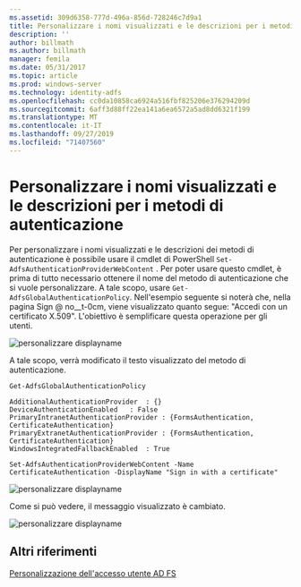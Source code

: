 ```yaml
---
ms.assetid: 309d6358-777d-496a-856d-728246c7d9a1
title: Personalizzare i nomi visualizzati e le descrizioni per i metodi di autenticazione
description: ''
author: billmath
ms.author: billmath
manager: femila
ms.date: 05/31/2017
ms.topic: article
ms.prod: windows-server
ms.technology: identity-adfs
ms.openlocfilehash: cc0da10858ca6924a516fbf825206e376294209d
ms.sourcegitcommit: 6aff3d88ff22ea141a6ea6572a5ad8dd6321f199
ms.translationtype: MT
ms.contentlocale: it-IT
ms.lasthandoff: 09/27/2019
ms.locfileid: "71407560"
---
```

# <a name="customize-the-display-names-and-descriptions-for-authentication-methods"></a>Personalizzare i nomi visualizzati e le descrizioni per i metodi di autenticazione 


Per personalizzare i nomi visualizzati e le descrizioni dei metodi di autenticazione è possibile usare il cmdlet di PowerShell `Set-AdfsAuthenticationProviderWebContent` .  Per poter usare questo cmdlet, è prima di tutto necessario ottenere il nome del metodo di autenticazione che si vuole personalizzare.  A tale scopo, usare `Get-AdfsGlobalAuthenticationPolicy`.  Nell'esempio seguente si noterà che, nella pagina Sign @ no__t-0cm, viene visualizzato quanto segue:  "Accedi con un certificato X.509".  L'obiettivo è semplificare questa operazione per gli utenti.  
  
![personalizzare displayname](media/AD-FS-user-sign-in-customization/ADFS_Customize_Update1.PNG)  
  
A tale scopo, verrà modificato il testo visualizzato del metodo di autenticazione.  
  
 
    Get-AdfsGlobalAuthenticationPolicy  
      
    AdditionalAuthenticationProvider  : {}  
    DeviceAuthenticationEnabled   : False  
    PrimaryIntranetAuthenticationProvider : {FormsAuthentication, CertificateAuthentication}  
    PrimaryExtranetAuthenticationProvider : {FormsAuthentication, CertificateAuthentication}  
    WindowsIntegratedFallbackEnabled  : True  
      
    Set-AdfsAuthenticationProviderWebContent -Name CertificateAuthentication -DisplayName "Sign in with a certificate"  
  
  
![personalizzare displayname](media/AD-FS-user-sign-in-customization/ADFS_Customize_Update2.PNG)  
  
Come si può vedere, il messaggio visualizzato è cambiato.  
  
![personalizzare displayname](media/AD-FS-user-sign-in-customization/ADFS_Customize_Update3.PNG)  

## <a name="additional-references"></a>Altri riferimenti 
[Personalizzazione dell'accesso utente AD FS](AD-FS-user-sign-in-customization.md) 
